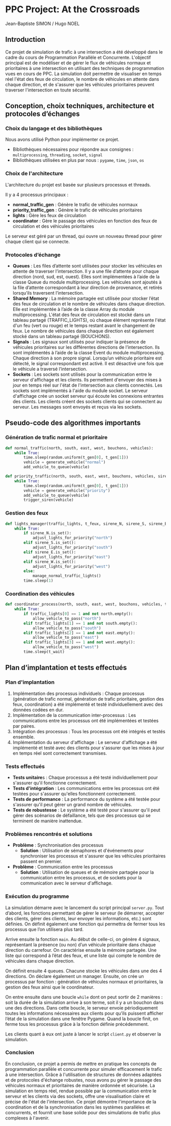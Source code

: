 # PPC Project: At the Crossroads

Jean-Baptiste SIMON / Hugo NOEL

## Introduction

Ce projet de simulation de trafic à une intersection a été développé dans le cadre du cours de Programmation Parallèle et Concurrente. L'objectif principal est de modéliser et de gérer le flux de véhicules normaux et prioritaires à une intersection en utilisant des techniques de programmation vues en cours de PPC. La simulation doit permettre de visualiser en temps réel l'état des feux de circulation, le nombre de véhicules en attente dans chaque direction, et de s'assurer que les véhicules prioritaires peuvent traverser l'intersection en toute sécurité.

## Conception, choix techniques, architecture et protocoles d’échanges

### Choix du langage et des bibliothèques

Nous avons utilisé Python pour implémenter ce projet.

- Bibliothèques nécessaires pour répondre aux consignes : `multiprocessing`, `threading`, `socket`, `signal`
- Bibliothèques utilisées en plus par nous : `pygame`, `time`, `json`, `os`

### Choix de l'architecture

L'architecture du projet est basée sur plusieurs processus et threads.

Il y a 4 processus principaux :

- **normal_traffic_gen** : Génère le trafic de véhicules normaux
- **priority_traffic_gen** : Génère le trafic de véhicules prioritaires
- **lights** : Gère les feux de circulation
- **coordinator** : Gère le passage des véhicules en fonction des feux de circulation et des véhicules prioritaires

Le serveur est géré par un thread, qui ouvre un nouveau thread pour gérer chaque client qui se connecte.

### Protocoles d’échange

- **Queues** : Les files d’attente sont utilisées pour stocker les véhicules en attente de traverser l’intersection. Il y a une file d’attente pour chaque direction (nord, sud, est, ouest). Elles sont implémentées à l’aide de la classe Queue du module multiprocessing. Les véhicules sont ajoutés à la file d’attente correspondant à leur direction de provenance, et retirés lorsqu’ils traversent l’intersection.
- **Shared Memory** : La mémoire partagée est utilisée pour stocker l’état des feux de circulation et le nombre de véhicules dans chaque direction. Elle est implémentée à l’aide de la classe Array du module multiprocessing. L'état des feux de circulation est stocké dans un tableau partagé (TRAFFIC_LIGHTS), où chaque élément représente l'état d'un feu (vert ou rouge) et le temps restant avant le changement de feux. Le nombre de véhicules dans chaque direction est également stocké dans un tableau partagé (BOUCHONS).
- **Signals** : Les signaux sont utilisés pour indiquer la présence de véhicules prioritaires sur les différentes directions de l’intersection. Ils sont implémentés à l’aide de la classe Event du module multiprocessing. Chaque direction à son propre signal. Lorsqu’un véhicule prioritaire est détecté, le signal correspondant est activé. Il est désactivé une fois que le véhicule a traversé l’intersection.
- **Sockets** : Les sockets sont utilisés pour la communication entre le serveur d'affichage et les clients. Ils permettent d'envoyer des mises à jour en temps réel sur l'état de l'intersection aux clients connectés. Les sockets sont implémentés à l'aide du module socket. Le serveur d'affichage crée un socket serveur qui écoute les connexions entrantes des clients. Les clients créent des sockets clients qui se connectent au serveur. Les messages sont envoyés et reçus via les sockets.

## Pseudo-code des algorithmes importants

### Génération de trafic normal et prioritaire

```python
def normal_traffic(north, south, east, west, bouchons, vehicles):
    while True:
        time.sleep(random.uniform(t_gen[0], t_gen[1]))
        vehicle = generate_vehicle("normal")
        add_vehicle_to_queue(vehicle)

def priority_traffic(north, south, east, west, bouchons, vehicles, sirene_N, sirene_S, sirene_E, sirene_W, passage):
    while True:
        time.sleep(random.uniform(t_gen[0], t_gen[1]))
        vehicle = generate_vehicle("priority")
        add_vehicle_to_queue(vehicle)
        trigger_siren(vehicle)
```

### Gestion des feux

```python
def lights_manager(traffic_lights, t_feux, sirene_N, sirene_S, sirene_E, sirene_W, passage):
    while True:
        if sirene_N.is_set():
            adjust_lights_for_priority("north")
        elif sirene_S.is_set():
            adjust_lights_for_priority("south")
        elif sirene_E.is_set():
            adjust_lights_for_priority("east")
        elif sirene_W.is_set():
            adjust_lights_for_priority("west")
        else:
            manage_normal_traffic_lights()
        time.sleep(1)
```

### Coordination des véhicules

```python
def coordinator_process(north, south, east, west, bouchons, vehicles, traffic_lights):
    while True:
        if traffic_lights[0] == 1 and not north.empty():
            allow_vehicle_to_pass("north")
        elif traffic_lights[1] == 1 and not south.empty():
            allow_vehicle_to_pass("south")
        elif traffic_lights[2] == 1 and not east.empty():
            allow_vehicle_to_pass("east")
        elif traffic_lights[3] == 1 and not west.empty():
            allow_vehicle_to_pass("west")
        time.sleep(t_wait)
```

## Plan d’implantation et tests effectués

### Plan d'implantation

1. Implémentation des processus individuels : Chaque processus (génération de trafic normal, génération de trafic prioritaire, gestion des feux, coordination) a été implémenté et testé individuellement avec des données codées en dur.
2. Implémentation de la communication inter-processus : Les communications entre les processus ont été implémentées et testées par paires.
3. Intégration des processus : Tous les processus ont été intégrés et testés ensemble.
4. Implémentation du serveur d'affichage : Le serveur d'affichage a été implémenté et testé avec des clients pour s'assurer que les mises à jour en temps réel sont correctement transmises.

### Tests effectués

- **Tests unitaire**s : Chaque processus a été testé individuellement pour s'assurer qu'il fonctionne correctement.
- **Tests d'intégration** : Les communications entre les processus ont été testées pour s'assurer qu'elles fonctionnent correctement.
- **Tests de performance** : La performance du système a été testée pour s'assurer qu'il peut gérer un grand nombre de véhicules.
- **Tests de robustesse** : Le système a été testé pour s'assurer qu'il peut gérer des scénarios de défaillance, tels que des processus qui se terminent de manière inattendue.

### Problèmes rencontrés et solutions

- **Problème** : Synchronisation des processus
  - **Solution** : Utilisation de sémaphores et d'événements  pour synchroniser les processus et s'assurer que les véhicules prioritaires passent en premier.
- **Problème** : Communication entre les processus
  - **Solution** : Utilisation de queues et de mémoire partagée pour la communication entre les processus, et de sockets pour la communication avec le serveur d'affichage.

### Exécution du programme

La simulation démarre avec le lancement du script principal `server.py`. Tout d’abord, les fonctions permettant de gérer le serveur (le démarrer, accepter des clients, gérer des clients, leur envoyer les informations, etc.) sont définies. On définit également une fonction qui permettra de fermer tous les processus que l’on utilisera plus tard.

Arrive ensuite la fonction `main`. Au début de celle-ci, on génère 4 signaux, représentant la présence (ou non) d’un véhicule prioritaire dans chaque direction du carrefour. On caractérise ensuite la mémoire partagée. Une liste qui correspond à l’état des feux, et une liste qui compte le nombre de véhicules dans chaque direction.

On définit ensuite 4 queues. Chacune stocke les véhicules dans une des 4 directions. On déclare également un manager. Ensuite, on crée un processus par fonction : génération de véhicules normaux et prioritaires, la gestion des feux ainsi que le coordinateur.

On entre ensuite dans une boucle `while` dont on peut sortir de 2 manières : soit la durée de la simulation arrive à son terme, soit il y a un bouchon dans une des directions. Dans cette boucle, le serveur envoie périodiquement toutes les informations nécessaires aux clients pour qu’ils puissent afficher l’état de la simulation dans une fenêtre Pygame. Quand la boucle finit, on ferme tous les processus grâce à la fonction définie précédemment.

Les clients quant à eux ont juste à lancer le script `client.py` et observer la simulation.

### Conclusion

En conclusion, ce projet a permis de mettre en pratique les concepts de programmation parallèle et concurrente pour simuler efficacement le trafic à une intersection. Grâce à l'utilisation de structures de données adaptées et de protocoles d'échange robustes, nous avons pu gérer le passage des véhicules normaux et prioritaires de manière ordonnée et sécurisée. La simulation en temps réel, rendue possible par la communication entre le serveur et les clients via des sockets, offre une visualisation claire et précise de l'état de l'intersection. Ce projet démontre l'importance de la coordination et de la synchronisation dans les systèmes parallèles et concurrents, et fournit une base solide pour des simulations de trafic plus complexes à l'avenir.
